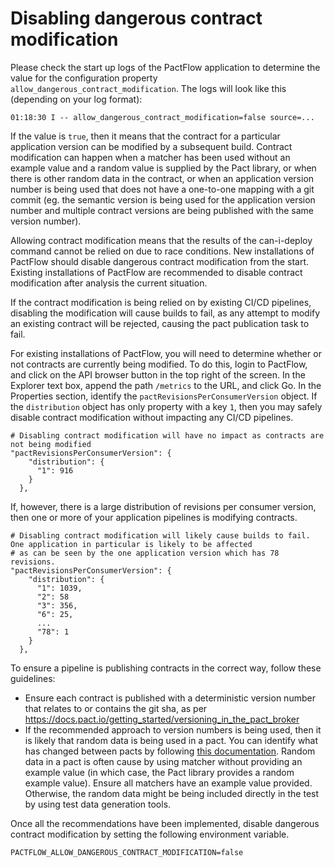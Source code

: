 # Disabling dangerous contract modification

Please check the start up logs of the PactFlow application to determine the value for the configuration property `allow_dangerous_contract_modification`. The logs will look like this (depending on your log format):

```
01:18:30 I -- allow_dangerous_contract_modification=false source=...
```

If the value is `true`, then it means that the contract for a particular application version can be modified by a subsequent build. Contract modification can happen when a matcher has been used without an example value and a random value is supplied by the Pact library, or when there is other random data in the contract, or when an application version number is being used that does not have a one-to-one mapping with a git commit (eg. the semantic version is being used for the application version number and multiple contract versions are being published with the same version number).

Allowing contract modification means that the results of the can-i-deploy command cannot be relied on due to race conditions. New installations of PactFlow should disable dangerous contract modification from the start. Existing installations of PactFlow are recommended to disable contract modification after analysis the current situation.

If the contract modification is being relied on by existing CI/CD pipelines, disabling the modification will cause builds to fail, as any attempt to modify an existing contract will be rejected, causing the pact publication task to fail.

For existing installations of PactFlow, you will need to determine whether or not contracts are currently being modified. To do this, login to PactFlow, and click on the API browser button in the top right of the screen. In the Explorer text box, append the path `/metrics` to the URL, and click Go. In the Properties section, identify the `pactRevisionsPerConsumerVersion` object. If the `distribution` object has only property with a key `1`, then you may safely disable contract modification without impacting any CI/CD pipelines.

```
# Disabling contract modification will have no impact as contracts are not being modified
"pactRevisionsPerConsumerVersion": {
    "distribution": {
      "1": 916
    }
  },
```

If, however, there is a large distribution of revisions per consumer version, then one or more of your application pipelines is modifying contracts.

```
# Disabling contract modification will likely cause builds to fail. One application in particular is likely to be affected
# as can be seen by the one application version which has 78 revisions.
"pactRevisionsPerConsumerVersion": {
    "distribution": {
      "1": 1039,
      "2": 58
      "3": 356,
      "6": 25,
      ...
      "78": 1
    }
  },
```

To ensure a pipeline is publishing contracts in the correct way, follow these guidelines:

* Ensure each contract is published with a deterministic version number that relates to or contains the git sha, as per https://docs.pact.io/getting_started/versioning_in_the_pact_broker
* If the recommended approach to version numbers is being used, then it is likely that random data is being used in a pact. You can identify what has changed between pacts by following [this documentation](https://docs.pactflow.io/docs/how_to#see-what-has-changed-in-a-pact). Random data in a pact is often cause by using matcher without providing an example value (in which case, the Pact library provides a random example value). Ensure all matchers have an example value provided. Otherwise, the random data might be being included directly in the test by using test data generation tools.

Once all the recommendations have been implemented, disable dangerous contract modification by setting the following environment variable.

`PACTFLOW_ALLOW_DANGEROUS_CONTRACT_MODIFICATION=false`
